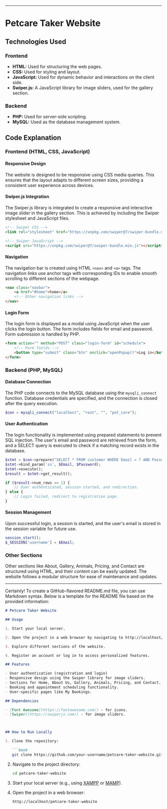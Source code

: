 
---

# Petcare Taker Website

## Technologies Used

### Frontend
- **HTML:** Used for structuring the web pages.
- **CSS:** Used for styling and layout.
- **JavaScript:** Used for dynamic behavior and interactions on the client side.
- **Swiper.js:** A JavaScript library for image sliders, used for the gallery section.

### Backend
- **PHP:** Used for server-side scripting.
- **MySQL:** Used as the database management system.

## Code Explanation

### Frontend (HTML, CSS, JavaScript)

#### Responsive Design
The website is designed to be responsive using CSS media queries. This ensures that the layout adapts to different screen sizes, providing a consistent user experience across devices.

#### Swiper.js Integration
The Swiper.js library is integrated to create a responsive and interactive image slider in the gallery section. This is achieved by including the Swiper stylesheet and JavaScript files.

```html
<!-- Swiper CSS -->
<link rel="stylesheet" href="https://unpkg.com/swiper@7/swiper-bundle.min.css" />

<!-- Swiper JavaScript -->
<script src="https://unpkg.com/swiper@7/swiper-bundle.min.js"></script>
```

#### Navigation
The navigation bar is created using HTML `<nav>` and `<a>` tags. The navigation links use anchor tags with corresponding IDs to enable smooth scrolling to different sections of the webpage.

```html
<nav class="navbar">
    <a href="#home">home</a>
    <!-- Other navigation links -->
</nav>
```

#### Login Form
The login form is displayed as a modal using JavaScript when the user clicks the login button. The form includes fields for email and password. Form submission is handled by PHP.

```html
<form action="" method="POST" class="login-form" id="schedule">
    <!-- Form fields -->
    <button type="submit" class="btn" onclick="openPopup()">Log in</button>
</form>
```

### Backend (PHP, MySQL)

#### Database Connection
The PHP code connects to the MySQL database using the `mysqli_connect` function. Database credentials are specified, and the connection is closed after the query execution.

```php
$con = mysqli_connect("localhost", "root", "", "pet_care");
```

#### User Authentication
The login functionality is implemented using prepared statements to prevent SQL injection. The user's email and password are retrieved from the form, and a SELECT query is executed to check if a matching record exists in the database.

```php
$stmt = $con->prepare("SELECT * FROM customer WHERE Email = ? AND Password = ?");
$stmt->bind_param('ss', $Email, $Password);
$stmt->execute();
$result = $stmt->get_result();

if ($result->num_rows == 1) {
    // User authenticated, session started, and redirection.
} else {
    // Login failed, redirect to registration page.
}
```

#### Session Management
Upon successful login, a session is started, and the user's email is stored in the session variable for future use.

```php
session_start();
$_SESSION['username'] = $Email;
```

### Other Sections
Other sections like About, Gallery, Animals, Pricing, and Contact are structured using HTML, and their content can be easily updated. The website follows a modular structure for ease of maintenance and updates.

---
Certainly! To create a GitHub-flavored README.md file, you can use Markdown syntax. Below is a template for the README file based on the provided information:

```markdown
# Petcare Taker Website

## Usage

1. Start your local server.

2. Open the project in a web browser by navigating to http://localhost/petcare-taker-website.

3. Explore different sections of the website.

4. Register an account or log in to access personalized features.

## Features

- User authentication (registration and login)
- Responsive design using the Swiper library for image sliders.
- Sections for Home, About Us, Gallery, Animals, Pricing, and Contact.
- Booking and appointment scheduling functionality.
- User-specific pages like My Bookings.

## Dependencies

- [Font Awesome](https://fontawesome.com/) - for icons.
- [Swiper](https://swiperjs.com/) - for image sliders.



## How to Run Locally

1. Clone the repository:

   ```bash
   git clone https://github.com/your-username/petcare-taker-website.git
   ```

2. Navigate to the project directory:

   ```bash
   cd petcare-taker-website
   ```

3. Start your local server (e.g., using [XAMPP](https://www.apachefriends.org/index.html) or [MAMP](https://www.mamp.info/)).

4. Open the project in a web browser:

   ```bash
   http://localhost/petcare-taker-website
   ```

